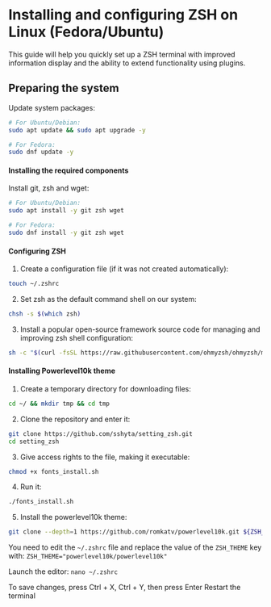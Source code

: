 # Installing and configuring ZSH on Linux (Fedora/Ubuntu)

This guide will help you quickly set up a ZSH terminal with improved information display and the ability to extend functionality using plugins.

## Preparing the system
Update system packages:
```bash
# For Ubuntu/Debian:
sudo apt update && sudo apt upgrade -y

# For Fedora:
sudo dnf update -y
```
#### Installing the required components
Install git, zsh and wget:
```bash
# For Ubuntu/Debian:
sudo apt install -y git zsh wget

# For Fedora:
sudo dnf install -y git zsh wget
```

#### Configuring ZSH
1. Create a configuration file (if it was not created automatically):
```bash
touch ~/.zshrc
```
2. Set zsh as the default command shell on our system:
```bash
chsh -s $(which zsh)
```
3. Install a popular open-source framework source code
for managing and improving zsh shell configuration:
```bash
sh -c "$(curl -fsSL https://raw.githubusercontent.com/ohmyzsh/ohmyzsh/master/tools/install.sh)"
```
#### Installing Powerlevel10k theme
1. Create a temporary directory for downloading files:
```bash
cd ~/ && mkdir tmp && cd tmp
```
2. Clone the repository and enter it:
```bash
git clone https://github.com/sshyta/setting_zsh.git
cd setting_zsh
```
3. Give access rights to the file, making it executable:
```bash
chmod +x fonts_install.sh
```
4. Run it:
```bash
./fonts_install.sh
```
5. Install the powerlevel10k theme:
```bash
git clone --depth=1 https://github.com/romkatv/powerlevel10k.git ${ZSH_CUSTOM:-$HOME/.oh-my-zsh/custom}/themes/powerlevel10k
```

You need to edit the `~/.zshrc` file and replace the value of the `ZSH_THEME` key with:
`ZSH_THEME="powerlevel10k/powerlevel10k"`

Launch the editor:
`nano ~/.zshrc`

To save changes, press Ctrl + X, Ctrl + Y, then press Enter
Restart the terminal